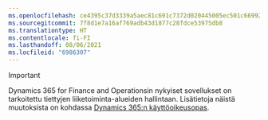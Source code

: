 ```yaml
---
ms.openlocfilehash: ce4395c37d3339a5aec81c691c7372d020445005ec501c669927ce1fbee2faae
ms.sourcegitcommit: 7f8d1e7a16af769adb43d1877c28fdce53975db8
ms.translationtype: HT
ms.contentlocale: fi-FI
ms.lasthandoff: 08/06/2021
ms.locfileid: "6986307"
---
```

> [!IMPORTANT]
> Dynamics 365 for Finance and Operationsin nykyiset sovellukset on tarkoitettu tiettyjen liiketoiminta-alueiden hallintaan. Lisätietoja näistä muutoksista on kohdassa [Dynamics 365:n käyttöoikeusopas](https://mbs.microsoft.com/Files/public/365/Dynamics365LicensingGuide.pdf).
 
